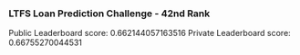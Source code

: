 ### LTFS Loan Prediction Challenge - 42nd Rank

Public Leaderboard score:    0.662144057163516
Private Leaderboard score:    0.66755270044531


